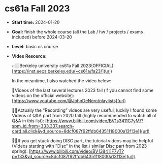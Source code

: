 # cs61a Fall 2023
- **Start time:**
  2024-01-20

- **Goal:**
  finish the whole course (all the Lab / hw / projects / exams included)  before 2024-03-20

- **Level:**
  basic cs course
  
- **Video Resource:**
  
  👉🏼Berkeley university cs61a Fall 2023(OFFICIAL):[https://inst.eecs.berkeley.edu/~cs61a/fa23/](url)
  
  In the meantime, I also watched the video below:
  
  🦾Videos of the last several lectures 2023 fall (if you cannot find some videos on the official website): [https://www.youtube.com/@JohnDeNero/playlists](url)
  
  👍🏼Actually the “Recording” videos are very useful, luckily I found some Videos of Q&A part from 2020 fall (highly recommended to watch all of Q&A in this list): [https://www.bilibili.com/video/BV1s3411G7yM/?spm_id_from=333.337.search-card.all.click&vd_source=8dcf087f62ffdb64351118000a13f13e]](url)
  
  🙏🏼If you get stuck doing DISC part, the tutorial videos may be helpful (Videos starting with "Disc" in the list / similar Disc part from 2023 spring): [https://www.bilibili.com/video/BV138411F7vT?p=133&vd_source=8dcf087f62ffdb64351118000a13f13e](url)
  
